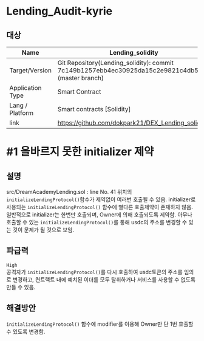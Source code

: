 
# Lending_Audit-kyrie
## 대상
|Name |Lending_solidity|
|--|--|
|Target/Version|Git Repository(Lending_solidity): commit 7c149b1257ebb4ec30925da15c2e9821c4db5037 (master branch)|
|Application Type | Smart Contract|
|Lang / Platform | Smart contracts [Solidity] |
|link | https://github.com/dokpark21/DEX_Lending_solidity

   

# #1 올바르지 못한 initializer 제약
## 설명
src/DreamAcademyLending.sol : line No. 41 위치의 ```initializeLendingProtocol()```함수가 제약없이 여러번 호출될 수 있음.
initializer로 사용되는 ```initializeLendingProtocol()``` 함수에 별다른 호출제약이 존재하지 않음. 일반적으로 initializer는 한번만 호출되며, Owner에 의해 호출되도록 제약함. 아무나 호출할 수 있는 ```initializeLendingProtocol()```를 통해 usdc의 주소를 변경할 수 있는 것이 문제가 될 것으로 보임.


## 파급력 
```High ```   
공격자가 ```initializeLendingProtocol()```를 다시 호출하여 usdc토큰의 주소를 임의로 변경하고, 컨트랙트 내에 예치된 이더를 모두 탈취하거나 서비스를 사용할 수 없도록 만들 수 있음.

## 해결방안
```initializeLendingProtocol()``` 함수에 modifier를 이용해 Owner만 단 1번 호출할 수 있도록 변경함.


